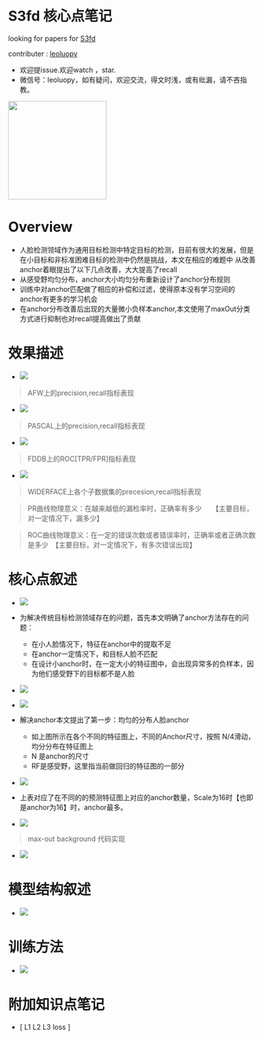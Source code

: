 

# S3fd 核心点笔记

looking for papers for [S3fd](https://arxiv.org/abs/1708.05237)

contributer : [leoluopy](https://github.com/leoluopy)

+ 欢迎提issue.欢迎watch ，star.
+ 微信号：leoluopy，如有疑问，欢迎交流，得文时浅，或有纰漏，请不吝指教。

<img width="200" height="200" src="https://github.com/leoluopy/paper_discussing/blob/master/wechat_id.jpeg"/>


# Overview
+ 人脸检测领域作为通用目标检测中特定目标的检测，目前有很大的发展，但是在小目标和非标准困难目标的检测中仍然是挑战，本文在相应的难题中
从改善anchor着眼提出了以下几点改善，大大提高了recall
+ 从感受野均匀分布，anchor大小均匀分布重新设计了anchor分布规则
+ 训练中对anchor匹配做了相应的补偿和过滤，使得原本没有学习空间的anchor有更多的学习机会
+ 在anchor分布改善后出现的大量微小负样本anchor,本文使用了maxOut分类方式进行抑制也对recall提高做出了贡献

# 效果描述
+ ![](./retAFW.png)
> AFW上的precision,recall指标表现
+ ![](./retPASCAL.png)
> PASCAL上的precision,recall指标表现
+ ![](./retFDDB.png)
> FDDB上的ROC[TPR/FPR]指标表现
+ ![](./retWIDERFACE.png)
> WIDERFACE上各个子数据集的precesion,recall指标表现

> PR曲线物理意义：在越来越低的漏检率时，正确率有多少　　【主要目标，对一定情况下，漏多少】

> ROC曲线物理意义：在一定的错误次数或者错误率时，正确率或者正确次数是多少　【主要目标，对一定情况下，有多次错误出现】

# 核心点叙述
+ ![](./problemOfanchor.png)
+ 为解决传统目标检测领域存在的问题，首先本文明确了anchor方法存在的问题：
    + 在小人脸情况下，特征在anchor中的提取不足
    + 在anchor一定情况下，和目标人脸不匹配
    + 在设计小anchor时，在一定大小的特征图中，会出现异常多的负样本，因为他们感受野下的目标都不是人脸
+ ![](./receptiveF_achor.png)
+ ![](./scale_equitable_anchor.png)
+ 解决anchor本文提出了第一步：均匀的分布人脸anchor
    + 如上图所示在各个不同的特征图上，不同的Anchor尺寸，按照 N/4滑动，均分分布在特征图上
    + N 是anchor的尺寸
    + RF是感受野，这里指当前做回归的特征图的一部分
+ ![](./anchorNum.png)
+ 上表对应了在不同的的预测特征图上对应的anchor数量，Scale为16时【也即是anchor为16】时，anchor最多。

+ ![](./maxOutAndmatchStrategy.png) 
> max-out background 代码实现

+ ![](./ablationStudy.png)

# 模型结构叙述
+ ![](./netWork.png)

# 训练方法
+ ![](LossFun.png)

# 附加知识点笔记
+ [ L1 L2 L3 loss ]




